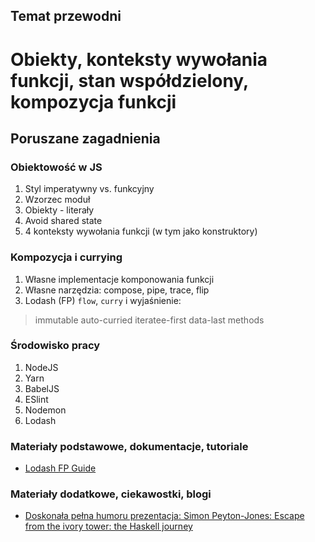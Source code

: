 ## Temat przewodni
# Obiekty, konteksty wywołania funkcji, stan współdzielony, kompozycja funkcji

## Poruszane zagadnienia

### Obiektowość w JS
1. Styl imperatywny vs. funkcyjny
2. Wzorzec moduł
3. Obiekty - literały
4. Avoid shared state
4. 4 konteksty wywołania funkcji (w tym jako konstruktory)

### Kompozycja i currying
1. Własne implementacje komponowania funkcji
2. Własne narzędzia: compose, pipe, trace, flip
3. Lodash (FP) `flow`, `curry` i wyjaśnienie:
> immutable auto-curried iteratee-first data-last methods 

### Środowisko pracy
1. NodeJS
2. Yarn
2. BabelJS
3. ESlint
4. Nodemon
5. Lodash


### Materiały podstawowe, dokumentacje, tutoriale
- [Lodash FP Guide](https://github.com/lodash/lodash/wiki/FP-Guide)

### Materiały dodatkowe, ciekawostki, blogi
- [Doskonała pełna humoru prezentacja: Simon Peyton-Jones: Escape from the ivory tower: the Haskell journey](https://youtu.be/re96UgMk6GQ)







